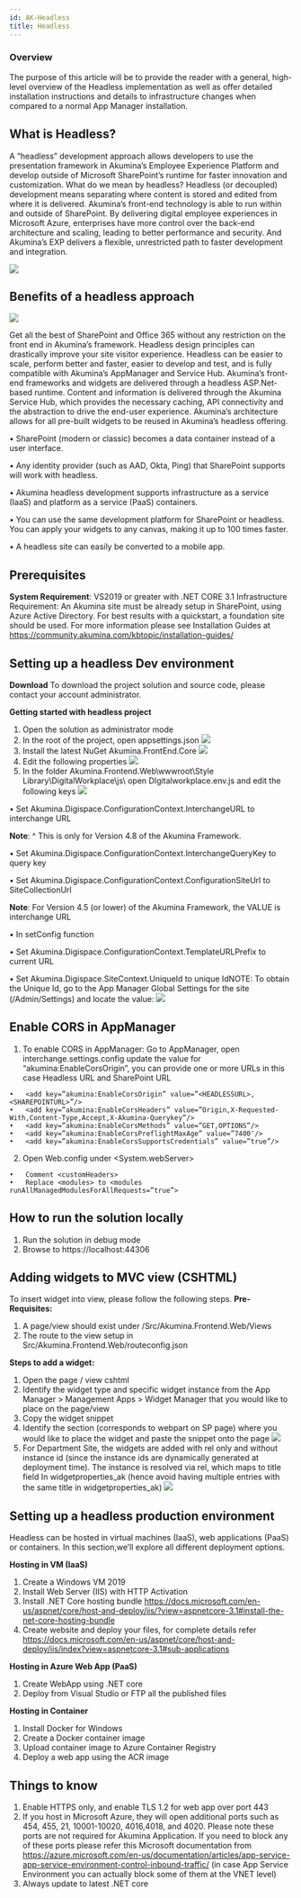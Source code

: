```yaml
---
id: AK-Headless
title: Headless
---
```



### Overview

The purpose of this article will be to provide the reader with a general, high-level overview of the Headless implementation as well as offer detailed installation instructions and details to infrastructure changes when compared to a normal App Manager installation.


## What is Headless?

A “headless” development approach allows developers to use the presentation framework in Akumina’s Employee Experience Platform and develop outside of Microsoft SharePoint’s runtime for faster innovation and customization.
What do we mean by headless?
Headless (or decoupled) development means separating where content is stored and edited from where it is delivered.
Akumina’s front-end technology is able to run within and outside of SharePoint. By delivering digital employee experiences in Microsoft Azure, enterprises have more control over the back-end architecture and scaling, leading to better performance and security. And Akumina’s EXP delivers a flexible, unrestricted path to faster development and integration.

![](https://akuminadownloads.blob.core.windows.net/wiki/AkuminaDev/headless_1.png)
 
## Benefits of a headless approach

![](https://akuminadownloads.blob.core.windows.net/wiki/AkuminaDev/headless_2.png)
 
Get all the best of SharePoint and Office 365 without any restriction on the front end in Akumina’s framework. Headless design principles can drastically improve your site visitor experience. Headless can be easier to scale, perform better and faster, easier to develop and test, and is fully compatible with Akumina’s AppManager and Service Hub.
Akumina’s front-end frameworks and widgets are delivered through a headless ASP.Net-based runtime. Content and information is delivered through the Akumina Service Hub, which provides the necessary caching, API connectivity and the abstraction to drive the end-user experience. Akumina’s architecture allows for all pre-built widgets to be reused in Akumina’s headless offering.

•	SharePoint (modern or classic) becomes a data container instead of a user interface.

•	Any identity provider (such as AAD, Okta, Ping) that SharePoint supports will work with headless.

•	Akumina headless development supports infrastructure as a service (IaaS) and platform as a service (PaaS) containers.

•	You can use the same development platform for SharePoint or headless. You can apply your widgets to any canvas, making it up to 100 times faster.

•	A headless site can easily be converted to a mobile app.

## Prerequisites

**System Requirement**: VS2019 or greater with .NET CORE 3.1
Infrastructure Requirement: An Akumina site must be already setup in SharePoint, using Azure Active Directory. For best results with a quickstart, a foundation site should be used.
For more information please see Installation Guides at https://community.akumina.com/kbtopic/installation-guides/

## Setting up a headless Dev environment

**Download**
To download the project solution and source code, please contact your account administrator.

**Getting started with headless project**

1.	Open the solution as administrator mode
2.	In the root of the project, open appsettings.json 
![](https://akuminadownloads.blob.core.windows.net/wiki/AkuminaDev/headless_3.png)
3.  Install the latest NuGet Akumina.FrontEnd.Core
![](https://akuminadownloads.blob.core.windows.net/wiki/AkuminaDev/headless_10.png)
4.	Edit the following properties
![](https://akuminadownloads.blob.core.windows.net/wiki/AkuminaDev/headless_4.png)
5.	In the folder Akumina.Frontend.Web\wwwroot\Style Library\DigitalWorkplace\js\ open DIgitalworkplace.env.js and edit the following keys
![](https://akuminadownloads.blob.core.windows.net/wiki/AkuminaDev/headless_5.png)
 
•	Set Akumina.Digispace.ConfigurationContext.InterchangeURL to interchange URL

**Note**: ^ This is only for Version 4.8 of the Akumina Framework.

•	Set Akumina.Digispace.ConfigurationContext.InterchangeQueryKey to query key

•	Set Akumina.Digispace.ConfigurationContext.ConfigurationSiteUrl to SiteCollectionUrl

**Note**: For Version 4.5 (or lower) of the Akumina Framework, the VALUE is interchange URL

•	In setConfig function

•	Set Akumina.Digispace.ConfigurationContext.TemplateURLPrefix to current URL

•	Set Akumina.Digispace.SiteContext.UniqueId to unique IdNOTE: To obtain the Unique Id, go to the App Manager Global Settings for the site (/Admin/Settings) and locate the value:
![](https://akuminadownloads.blob.core.windows.net/wiki/AkuminaDev/headless_6.png)


## Enable CORS in AppManager
1.	To enable CORS in AppManager: Go to AppManager, open interchange.settings.config update the value for “akumina:EnableCorsOrigin”, you can provide one or more URLs in this case Headless URL and SharePoint URL

```
•	<add key=”akumina:EnableCorsOrigin” value=”<HEADLESSURL>,<SHAREPOINTURL>”/>
•	<add key=”akumina:EnableCorsHeaders” value=”Origin,X-Requested-With,Content-Type,Accept,X-Akumina-Querykey”/>
•	<add key=”akumina:EnableCorsMethods” value=”GET,OPTIONS”/>
•	<add key=”akumina:EnableCorsPreflightMaxAge” value=”7400″/>
•	<add key=”akumina:EnableCorsSupportsCredentials” value=”true”/>
```
2.	Open Web.config under <System.webServer>

```
•	Comment <customHeaders>
•	Replace <modules> to <modules runAllManagedModulesForAllRequests=”true”>
```

## How to run the solution locally
1.	Run the solution in debug mode
2.	Browse to https://localhost:44306

## Adding widgets to MVC view (CSHTML)

To insert widget into view, please follow the following steps.
**Pre-Requisites:**
1.	A page/view should exist under /Src/Akumina.Frontend.Web/Views
2.	The route to the view setup in Src/Akumina.Frontend.Web/routeconfig.json

**Steps to add a widget:**
1.	Open the page / view cshtml
2.	Identify the widget type and specific widget instance from the App Manager > Management Apps > Widget Manager that you would like to place on the page/view
3.	Copy the widget snippet 
4.	Identify the section (corresponds to webpart on SP page) where you would like to place the widget and paste the snippet onto the page
![](https://akuminadownloads.blob.core.windows.net/wiki/AkuminaDev/headless_7.png)
5.	For Department Site, the widgets are added with rel only and without instance id (since the instance ids are dynamically generated at deployment time). The instance is resolved via rel, which maps to title field In widgetproperties_ak (hence avoid having multiple entries with the same title in widgetproperties_ak) 
![](https://akuminadownloads.blob.core.windows.net/wiki/AkuminaDev/headless_8.png)

## Setting up a headless production environment

Headless can be hosted in virtual machines (IaaS), web applications (PaaS) or containers.  In this section,we’ll explore all different deployment options.

**Hosting in VM (IaaS)**
1.	Create a Windows VM 2019
2.	Install Web Server (IIS) with HTTP Activation
3.	Install .NET Core hosting bundle https://docs.microsoft.com/en-us/aspnet/core/host-and-deploy/iis/?view=aspnetcore-3.1#install-the-net-core-hosting-bundle
4.	Create website and deploy your files, for complete details refer https://docs.microsoft.com/en-us/aspnet/core/host-and-deploy/iis/index?view=aspnetcore-3.1#sub-applications

**Hosting in Azure Web App (PaaS)**
1.	Create WebApp using .NET core
2.	Deploy from Visual Studio or FTP all the published files

**Hosting in Container**
1.	Install Docker for Windows
2.	Create a Docker container image
3.	Upload container image to Azure Container Registry
4.	Deploy a web app using the ACR image

## Things to know

1.	Enable HTTPS only, and enable TLS 1.2 for web app over port 443
2.	If you host in Microsoft Azure, they will open additional ports such as 454, 455, 21, 10001-10020, 4016,4018, and 4020. Please note these ports are not required for Akumina Application. If you need to block any of these ports please refer this Microsoft documentation from https://azure.microsoft.com/en-us/documentation/articles/app-service-app-service-environment-control-inbound-traffic/ (in case App Service Environment you can actually block some of them at the VNET level)
3.	Always update to latest .NET core